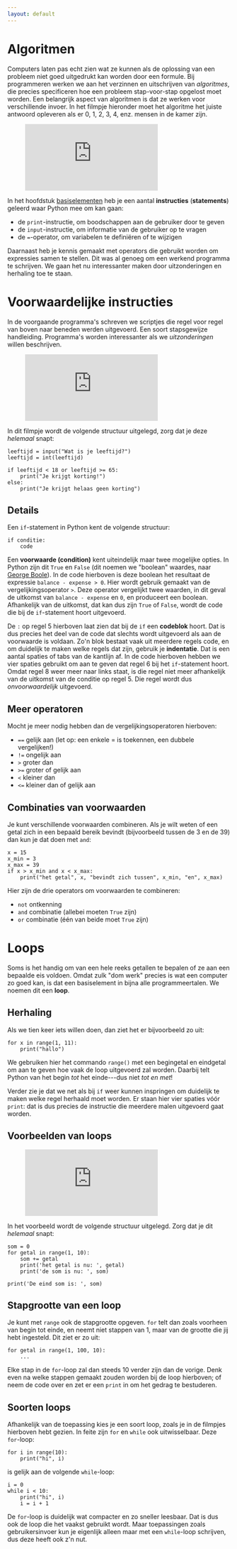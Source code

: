 ```yaml
---
layout: default
---
```

# Algoritmen

Computers laten pas echt zien wat ze kunnen als de oplossing van een probleem niet goed uitgedrukt kan worden door een formule. Bij programmeren werken we aan het verzinnen en uitschrijven van *algoritmes*, die precies specificeren hoe een probleem stap-voor-stap opgelost moet worden. Een belangrijk aspect van algoritmen is dat ze werken voor verschillende invoer. In het filmpje hieronder moet het algoritme het juiste antwoord opleveren als er 0, 1, 2, 3, 4, enz. mensen in de kamer zijn.

<figure class="video_container">
  <iframe src="https://www.youtube.com/embed/6hfOvs8pY1k" frameborder="0" allowfullscreen="true"></iframe>
</figure>

In het hoofdstuk [basiselementen]({{site.baseurl}}/python/basiselementen) heb je een aantal **instructies** (**statements**) geleerd waar Python mee om kan gaan:

- de `print`-instructie, om boodschappen aan de gebruiker door te geven
- de `input`-instructie, om informatie van de gebruiker op te vragen
- de `=`-operator, om variabelen te definiëren of te wijzigen

Daarnaast heb je kennis gemaakt met operators die gebruikt worden om expressies samen te stellen. Dit was al genoeg om een werkend programma te schrijven. We gaan het nu interessanter maken door uitzonderingen en herhaling toe te staan.
# Voorwaardelijke instructies

In de voorgaande programma's schreven we scriptjes die regel voor regel van boven naar beneden werden uitgevoerd. Een soort stapsgewijze handleiding. Programma's worden interessanter als we *uitzonderingen* willen beschrijven.

<figure class="video_container">
  <iframe src="https://player.vimeo.com/video/287244672" frameborder="0" allowfullscreen="true"></iframe>
</figure>

In dit filmpje wordt de volgende structuur uitgelegd, zorg dat je deze *helemaal* snapt:

    leeftijd = input("Wat is je leeftijd?")
    leeftijd = int(leeftijd)

    if leeftijd < 18 or leeftijd >= 65:
        print("Je krijgt korting!")
    else:
        print("Je krijgt helaas geen korting")

## Details

Een `if`-statement in Python kent de volgende structuur:

    if conditie:
        code

Een **voorwaarde (condition)** kent uiteindelijk maar twee mogelijke opties. In Python zijn dit `True` en `False` (dit noemen we "boolean" waardes, naar [George Boole](https://en.wikipedia.org/wiki/Boolean_algebra#Values)). In de code hierboven is deze boolean het resultaat de expressie `balance - expense > 0`. Hier wordt gebruik gemaakt van de vergelijkingsoperator `>`. Deze operator vergelijkt twee waarden, in dit geval de uitkomst van `balance - expense` en `0`, en produceert een boolean. Afhankelijk van de uitkomst, dat kan dus zijn `True` of `False`, wordt de code die bij de `if`-statement hoort uitgevoerd.

De `:` op regel 5 hierboven laat zien dat bij de `if` een **codeblok** hoort. Dat is dus precies het deel van de code dat slechts wordt uitgevoerd als aan de voorwaarde is voldaan. Zo'n blok bestaat vaak uit meerdere regels code, en om duidelijk te maken welke regels dat zijn, gebruik je **indentatie**. Dat is een aantal spaties of tabs van de kantlijn af. In de code hierboven hebben we vier spaties gebruikt om aan te geven dat regel 6 bij het `if`-statement hoort. Omdat regel 8 weer meer naar links staat, is die regel niet meer afhankelijk van de uitkomst van de conditie op regel 5. Die regel wordt dus *onvoorwaardelijk* uitgevoerd.

## Meer operatoren

Mocht je meer nodig hebben dan de vergelijkingsoperatoren hierboven:

- `==`  gelijk aan (let op: een enkele = is toekennen, een dubbele vergelijken!)
- `!=`  ongelijk aan
- `>` 	groter dan
- `>=`	groter of gelijk aan
- `<` 	kleiner dan
- `<=`	kleiner dan of gelijk aan

## Combinaties van voorwaarden

Je kunt verschillende voorwaarden combineren. Als je wilt weten of een getal zich in een bepaald bereik bevindt (bijvoorbeeld tussen de 3 en de 39) dan kun je dat doen met `and`:

    x = 15
    x_min = 3
    x_max = 39
    if x > x_min and x < x_max:
        print("het getal", x, "bevindt zich tussen", x_min, "en", x_max)

Hier zijn de drie operators om voorwaarden te combineren:

- `not` ontkenning
- `and` combinatie (allebei moeten `True` zijn)
- `or` combinatie (één van beide moet `True` zijn)
# Loops

Soms is het handig om van een hele reeks getallen te bepalen of ze aan een bepaalde eis voldoen. Omdat zulk "dom werk" precies is wat een computer zo goed kan, is dat een basiselement in bijna alle programmeertalen. We noemen dit een **loop**.

## Herhaling

Als we tien keer iets willen doen, dan ziet het er bijvoorbeeld zo uit:

    for x in range(1, 11):
        print("hallo")

We gebruiken hier het commando `range()` met een begingetal en eindgetal om aan te geven hoe vaak de loop uitgevoerd zal worden. Daarbij telt Python van het begin *tot* het einde---dus niet *tot en met*!

Verder zie je dat we net als bij `if` weer kunnen inspringen om duidelijk te maken welke regel herhaald moet worden. Er staan hier vier spaties vóór `print`: dat is dus precies de instructie die meerdere malen uitgevoerd gaat worden.

## Voorbeelden van loops

<figure class="video_container">
  <iframe src="https://vimeo.com/album/5380755/embed" frameborder="0" allowfullscreen="true"></iframe>
</figure>

In het voorbeeld wordt de volgende structuur uitgelegd. Zorg dat je dit *helemaal* snapt:

    som = 0
    for getal in range(1, 10):
        som += getal
        print('het getal is nu: ', getal)
        print('de som is nu: ', som)

    print('De eind som is: ', som)

## Stapgrootte van een loop

Je kunt met `range` ook de stapgrootte opgeven. `for` telt dan zoals voorheen van begin tot einde, en neemt niet stappen van 1, maar van de grootte die jij hebt ingesteld. Dit ziet er zo uit:

    for getal in range(1, 100, 10):
        ...

Elke stap in de `for`-loop zal dan steeds 10 verder zijn dan de vorige. Denk even na welke stappen gemaakt zouden worden bij de loop hierboven; of neem de code over en zet er een `print` in om het gedrag te bestuderen.

## Soorten loops

Afhankelijk van de toepassing kies je een soort loop, zoals je in de filmpjes hierboven hebt gezien. In feite zijn `for` en `while` ook uitwisselbaar. Deze `for`-loop:

    for i in range(10):
        print("hi", i)

is gelijk aan de volgende `while`-loop:

    i = 0
    while i < 10:
        print("hi", i)
        i = i + 1

De `for`-loop is duidelijk wat compacter en zo sneller leesbaar. Dat is dus ook de loop die het vaakst gebruikt wordt. Maar toepassingen zoals gebruikersinvoer kun je eigenlijk alleen maar met een `while`-loop schrijven, dus deze heeft ook z'n nut.
